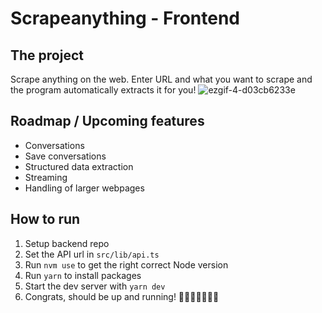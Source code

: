 # Scrapeanything - Frontend

## The project

Scrape anything on the web. Enter URL and what you want to scrape and the program automatically extracts it for you!
![ezgif-4-d03cb6233e](https://github.com/AlexanderJernstrom/scrapeanythng-fe/assets/46424392/e052a2b0-9015-4e55-a783-5fd477e58262)


## Roadmap / Upcoming features

- Conversations
- Save conversations
- Structured data extraction
- Streaming
- Handling of larger webpages

## How to run

1. Setup backend repo
2. Set the API url in `src/lib/api.ts`
3. Run `nvm use` to get the right correct Node version
4. Run `yarn` to install packages
5. Start the dev server with `yarn dev`
6. Congrats, should be up and running! 🎉🎉🎉🎉🎉🎉🎉
